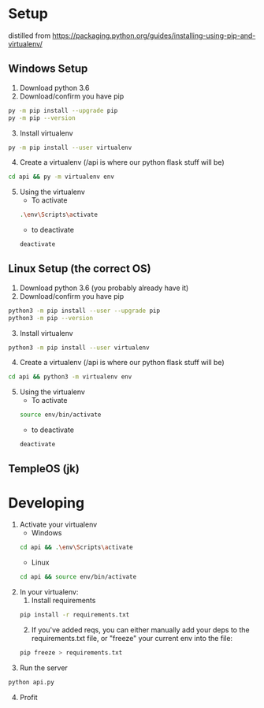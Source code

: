 # Setup
distilled from https://packaging.python.org/guides/installing-using-pip-and-virtualenv/

## Windows Setup
1. Download python 3.6
2. Download/confirm you have pip
```bash
py -m pip install --upgrade pip
py -m pip --version
```
3. Install virtualenv
```bash
py -m pip install --user virtualenv
```
4. Create a virtualenv (/api is where our python flask stuff will be)
```bash
cd api && py -m virtualenv env
```
5. Using the virtualenv
    - To activate
    ```bash
    .\env\Scripts\activate
    ```
    - to deactivate
    ```bash
    deactivate
    ```

## Linux Setup (the correct OS)
1. Download python 3.6 (you probably already have it)
2. Download/confirm you have pip
```bash
python3 -m pip install --user --upgrade pip
python3 -m pip --version
```
3. Install virtualenv
```bash
python3 -m pip install --user virtualenv
```
4. Create a virtualenv (/api is where our python flask stuff will be)
```bash
cd api && python3 -m virtualenv env
```
5. Using the virtualenv
    - To activate
    ```bash
    source env/bin/activate
    ```
    - to deactivate
    ```bash
    deactivate
    ```

## TempleOS (jk)

# Developing

1. Activate your virtualenv
    * Windows
    ```bash
    cd api && .\env\Scripts\activate
    ```
    * Linux
    ```bash
    cd api && source env/bin/activate
    ```
2. In your virtualenv:
    1. Install requirements
    ```bash
    pip install -r requirements.txt
    ```
    2. If you've added reqs, you can either manually add your deps to the requirements.txt file, or "freeze" your current env into the file:
    ```bash
    pip freeze > requirements.txt
    ```
3. Run the server
```bash
python api.py
```
4. Profit
